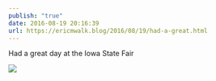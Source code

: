 ```yaml
---
publish: "true"
date: 2016-08-19 20:16:39
url: https://ericmwalk.blog/2016/08/19/had-a-great.html
---
```


Had a great day at the Iowa State Fair

![](https://ericmwalk.blog/uploads/2022/91be5f999a.jpg)